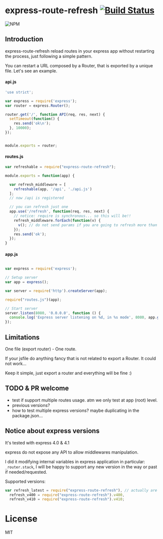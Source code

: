 # express-route-refresh [![Build Status](https://secure.travis-ci.org/llafuente/express-route-refresh.png?branch=master)](http://travis-ci.org/llafuente/express-route-refresh)

![NPM](https://nodei.co/npm/express-route-refresh.png?compact=true)


## Introduction

express-route-refresh reload routes in your express app without restarting the process, just
following a simple pattern.

You can restart a URL composed by a Router, that is exported by a unique file. Let's see an example.


#### api.js

```js
'use strict';

var express = require('express');
var router = express.Router();

router.get('/', function API(req, res, next) {
  setTimeout(function() {
    res.send('ok\n');
  }, 10000);
});


module.exports = router;
```

#### routes.js


```js
var refreshable = require("express-route-refresh");

module.exports = function(app) {

  var refresh_middleware = [
    refreshable(app, '/api', './api.js')
  ];
  // now /api is registered

  // you can refresh just one
  app.use('/refresh', function(req, res, next) {
    // notice: require is synchronous... so this will be!!
    refresh_middleware.forEach(function(v) {
      v(); // do not send params if you are going to refresh more than one
    });
    res.send('ok');
  });
}

```

#### app.js

```js

var express = require('express');

// Setup server
var app = express();

var server = require('http').createServer(app);

require("routes.js")(app);

// Start server
server.listen(8080, '0.0.0.0', function () {
  console.log('Express server listening on %d, in %s mode', 8080, app.get('env'));
});

```


## Limitations

One file (export router) - One route.

If your jsfile do anything fancy that is not related to export a Router. It could not work...

Keep it simple, just export a router and everything will be fine :)

## TODO & PR welcome

* test if support multiple routes usage. atm we only test at app (root) level.
* previous versions?
* how to test multiple express versions? maybe duplicating in the package.json...


## Notice about express versions

It's tested with express 4.0 & 4.1

express do not expose any API to allow middlewares manipulation.

I did it modifying internal variables in express application in particular: `_router.stack`,
I will be happy to support any new version in the way or past if needed/requested.

Supported versions:
```js
var refresh_latest = require("express-route-refresh"), // actually are the same
  refresh_v400 = require("express-route-refresh").v400,
  refresh_v410 = require("express-route-refresh").v410;
```



# License

MIT
